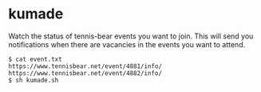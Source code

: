# kumade

Watch the status of tennis-bear events you want to join.
This will send you notifications when there are vacancies in the events you want to attend.

```
$ cat event.txt
https://www.tennisbear.net/event/4881/info/
https://www.tennisbear.net/event/4882/info/
$ sh kumade.sh
```
